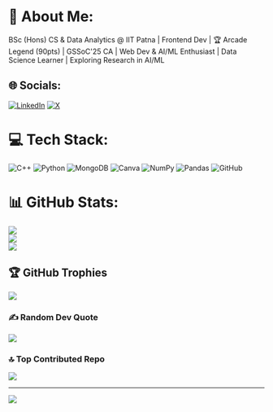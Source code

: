 # 💫 About Me:
BSc (Hons) CS & Data Analytics @ IIT Patna | Frontend Dev | 🏆 Arcade Legend (90pts) | GSSoC'25 CA | Web Dev & AI/ML Enthusiast | Data Science Learner | Exploring Research in AI/ML


## 🌐 Socials:
[![LinkedIn](https://img.shields.io/badge/LinkedIn-%230077B5.svg?logo=linkedin&logoColor=white)](https://linkedin.com/in/https://www.linkedin.com/in/prakashjhax/overlay/about-this-profile/?lipi=urn%3Ali%3Apage%3Ad_flagship3_profile_view_base%3BfxQYt70dSTGoW5fQvBr22Q%3D%3D) [![X](https://img.shields.io/badge/X-black.svg?logo=X&logoColor=white)](https://x.com/prakashjhax) 

# 💻 Tech Stack:
![C++](https://img.shields.io/badge/c++-%2300599C.svg?style=plastic&logo=c%2B%2B&logoColor=white) ![Python](https://img.shields.io/badge/python-3670A0?style=plastic&logo=python&logoColor=ffdd54) ![MongoDB](https://img.shields.io/badge/MongoDB-%234ea94b.svg?style=plastic&logo=mongodb&logoColor=white) ![Canva](https://img.shields.io/badge/Canva-%2300C4CC.svg?style=plastic&logo=Canva&logoColor=white) ![NumPy](https://img.shields.io/badge/numpy-%23013243.svg?style=plastic&logo=numpy&logoColor=white) ![Pandas](https://img.shields.io/badge/pandas-%23150458.svg?style=plastic&logo=pandas&logoColor=white) ![GitHub](https://img.shields.io/badge/github-%23121011.svg?style=plastic&logo=github&logoColor=white)
# 📊 GitHub Stats:
![](https://github-readme-stats.vercel.app/api?username=Prakashjhax&theme=dark&hide_border=false&include_all_commits=false&count_private=false)<br/>
![](https://nirzak-streak-stats.vercel.app/?user=Prakashjhax&theme=dark&hide_border=false)<br/>
![](https://github-readme-stats.vercel.app/api/top-langs/?username=Prakashjhax&theme=dark&hide_border=false&include_all_commits=false&count_private=false&layout=compact)

## 🏆 GitHub Trophies
![](https://github-profile-trophy.vercel.app/?username=Prakashjhax&theme=radical&no-frame=false&no-bg=true&margin-w=4)

### ✍️ Random Dev Quote
![](https://quotes-github-readme.vercel.app/api?type=horizontal&theme=radical)

### 🔝 Top Contributed Repo
![](https://github-contributor-stats.vercel.app/api?username=Prakashjhax&limit=5&theme=dark&combine_all_yearly_contributions=true)

---
[![](https://visitcount.itsvg.in/api?id=Prakashjhax&icon=0&color=0)](https://visitcount.itsvg.in)

<!-- Proudly created with GPRM ( https://gprm.itsvg.in ) -->
